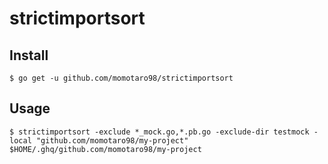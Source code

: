 # strictimportsort

## Install

```
$ go get -u github.com/momotaro98/strictimportsort
```

## Usage

```shell script
$ strictimportsort -exclude *_mock.go,*.pb.go -exclude-dir testmock -local "github.com/momotaro98/my-project" $HOME/.ghq/github.com/momotaro98/my-project
```
